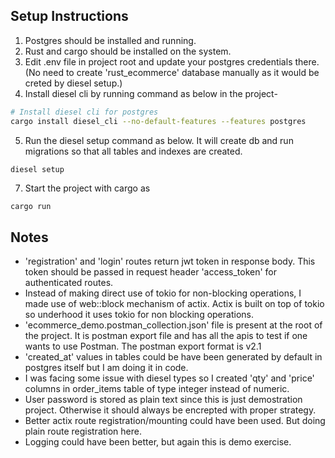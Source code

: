 ## Setup Instructions

1. Postgres should be installed and running.
2. Rust and cargo should be installed on the system.
3. Edit .env file in project root and update your postgres credentials there. (No need to create 'rust_ecommerce' database manually as it would be creted by diesel setup.)
4. Install diesel cli by running command as below in the project- 

```sh
# Install diesel cli for postgres
cargo install diesel_cli --no-default-features --features postgres
```
5. Run the diesel setup command as below. It will create db and run migrations so that all tables and indexes are created.
```sh
diesel setup
```
7. Start the project with cargo as 
```
cargo run
```


## Notes
* 'registration' and 'login' routes return jwt token in response body. This token should be passed in request header 'access_token' for authenticated routes.
* Instead of making direct use of tokio for non-blocking operations, I made use of web::block mechanism of actix. Actix is built on top of tokio so underhood it uses tokio for non blocking operations.
* 'ecommerce_demo.postman_collection.json' file is present at the root of the project. It is postman export file and has all the apis to test if one wants to use Postman. The postman export format is v2.1
* 'created_at' values in tables could be have been generated by default in postgres itself but I am doing it in code.
* I was facing some issue with diesel types so I created 'qty' and 'price' columns in order_items table of type integer instead of numeric.
* User password is stored as plain text since this is just demostration project. Otherwise it should always be encrepted with proper strategy.
* Better actix route registration/mounting could have been used. But doing plain route registration here.
* Logging could have been better, but again this is demo exercise.